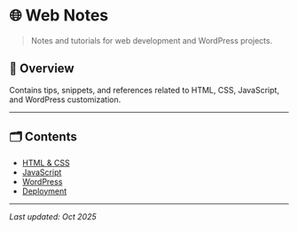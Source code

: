 # 🌐 Web Notes

> Notes and tutorials for web development and WordPress projects.

## 📘 Overview
Contains tips, snippets, and references related to HTML, CSS, JavaScript, and WordPress customization.

---

## 🗂️ Contents
- [HTML & CSS](html-css.md)
- [JavaScript](javascript.md)
- [WordPress](wordpress.md)
- [Deployment](deployment.md)

---

_Last updated: Oct 2025_